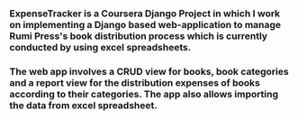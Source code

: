 ### ExpenseTracker is a Coursera Django Project in which I work on implementing a Django based web-application to manage Rumi Press's book distribution process which is currently conducted by using excel spreadsheets. 
### The web app involves a CRUD view for books, book categories and a report view for the distribution expenses of books according to their categories. The app also allows importing the data from excel spreadsheet.

